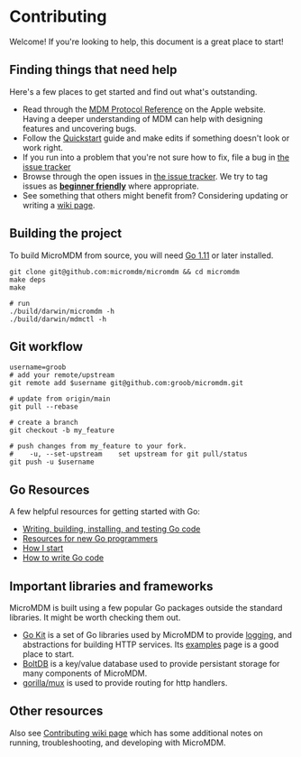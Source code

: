 # Contributing

Welcome! If you're looking to help, this document is a great place to start!


## Finding things that need help

Here's a few places to get started and find out what's outstanding.

- Read through the [MDM Protocol Reference](https://developer.apple.com/library/content/documentation/Miscellaneous/Reference/MobileDeviceManagementProtocolRef/3-MDM_Protocol/MDM_Protocol.html) on the Apple website. Having a deeper understanding of MDM can help with designing features and uncovering bugs.
- Follow the [Quickstart](https://github.com/liuds832/micromdm/wiki/Quickstart) guide and make edits if something doesn't look or work right.
- If you run into a problem that you're not sure how to fix, file a bug in [the issue tracker](https://github.com/liuds832/micromdm/issues)
- Browse through the open issues in [the issue tracker](https://github.com/liuds832/micromdm/issues). We try to tag issues as [**beginner friendly**](https://github.com/liuds832/micromdm/issues?q=is%3Aissue+is%3Aopen+label%3Abeginner-friendly) where appropriate.
- See something that others might benefit from? Considering updating or writing a [wiki page](https://github.com/liuds832/micromdm/wiki).

## Building the project

To build MicroMDM from source, you will need [Go 1.11](https://golang.org/dl/) or later installed.

```
git clone git@github.com:micromdm/micromdm && cd micromdm
make deps
make

# run
./build/darwin/micromdm -h
./build/darwin/mdmctl -h
```

## Git workflow
```
username=groob
# add your remote/upstream
git remote add $username git@github.com:groob/micromdm.git

# update from origin/main
git pull --rebase

# create a branch
git checkout -b my_feature

# push changes from my_feature to your fork.
#    -u, --set-upstream    set upstream for git pull/status
git push -u $username
```


## Go Resources

A few helpful resources for getting started with Go:

* [Writing, building, installing, and testing Go code](https://www.youtube.com/watch?v=XCsL89YtqCs)
* [Resources for new Go programmers](http://dave.cheney.net/resources-for-new-go-programmers)
* [How I start](https://howistart.org/posts/go/1)
* [How to write Go code](https://golang.org/doc/code.html)

## Important libraries and frameworks

MicroMDM is built using a few popular Go packages outside the standard libraries. It might be worth checking them out.

- [Go Kit](https://github.com/go-kit/kit#go-kit------) is a set of Go libraries used by MicroMDM to provide [logging](https://github.com/go-kit/kit/tree/master/log), and abstractions for building HTTP services. Its [examples](https://gokit.io/examples/) page is a good place to start.
- [BoltDB](https://github.com/boltdb/bolt#getting-started) is a key/value database used to provide persistant storage for many components of MicroMDM.
- [gorilla/mux](http://www.gorillatoolkit.org/pkg/mux) is used to provide routing for http handlers.

## Other resources

Also see [Contributing wiki page](https://github.com/liuds832/micromdm/wiki/Contributing) which has some additional notes on running, troubleshooting, and developing with MicroMDM.
